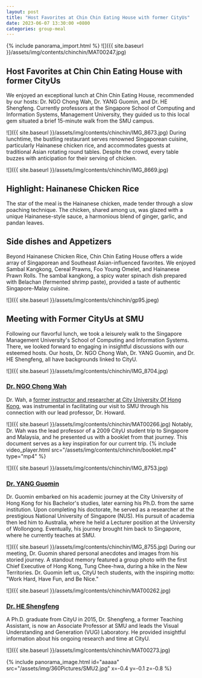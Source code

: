 ```yaml
---
layout: post
title: "Host Favorites at Chin Chin Eating House with former CityUs"
date: 2023-06-07 13:30:00 +0800
categories: group-meal
---
```

{% include panorama_import.html %}
![]({{ site.baseurl }}/assets/img/contents/chinchin/MAT00247.jpg)
## Host Favorites at Chin Chin Eating House with former CityUs
We enjoyed an exceptional lunch at Chin Chin Eating House, recommended by our hosts: Dr. NGO Chong Wah, Dr. YANG Guomin, and Dr. HE Shengfeng. Currently professors at the Singapore School of Computing and Information Systems, Management University, they guided us to this local gem situated a brief 15-minute walk from the SMU campus.

![]({{ site.baseurl }}/assets/img/contents/chinchin/IMG_8673.jpg)
During lunchtime, the bustling restaurant serves renowned Singaporean cuisine, particularly Hainanese chicken rice, and accommodates guests at traditional Asian rotating round tables. Despite the crowd, every table buzzes with anticipation for their serving of chicken.

![]({{ site.baseurl }}/assets/img/contents/chinchin/IMG_8669.jpg)
## Highlight: Hainanese Chicken Rice
The star of the meal is the Hainanese chicken, made tender through a slow poaching technique. The chicken, shared among us, was glazed with a unique Hainanese-style sauce, a harmonious blend of ginger, garlic, and pandan leaves.

## Side dishes and Appetizers
Beyond Hainanese Chicken Rice, Chin Chin Eating House offers a wide array of Singaporean and Southeast Asian-influenced favorites. We enjoyed Sambal Kangkong, Cereal Prawns, Foo Young Omelet, and Hainanese Prawn Rolls. The sambal kangkong, a spicy water spinach dish prepared with Belachan (fermented shrimp paste), provided a taste of authentic Singapore-Malay cuisine.

![]({{ site.baseurl }}/assets/img/contents/chinchin/gp95.jpeg)
## Meeting with Former CityUs at SMU
Following our flavorful lunch, we took a leisurely walk to the Singapore Management University's School of Computing and Information Systems. There, we looked forward to engaging in insightful discussions with our esteemed hosts. Our hosts, Dr. NGO Chong Wah, Dr. YANG Guomin, and Dr. HE Shengfeng, all have backgrounds linked to CityU.

![]({{ site.baseurl }}/assets/img/contents/chinchin/IMG_8704.jpg)
### [Dr. NGO Chong Wah](https://faculty.smu.edu.sg/profile/ngo-chong-wah-601)
Dr. Wah, a [former instructor and researcher at City University Of Hong Kong](https://scholars.cityu.edu.hk/en/persons/chong-wah-ngo(340b6e9c-7062-4cf6-8996-a7aa0fcd6c61).html), was instrumental in facilitating our visit to SMU through his connection with our lead professor, Dr. Howard. 

![]({{ site.baseurl }}/assets/img/contents/chinchin/MAT00266.jpg)
Notably, Dr. Wah was the lead professor of a 2009 CityU student trip to Singapore and Malaysia, and he presented us with a booklet from that journey. This document serves as a key inspiration for our current trip.
{% include video_player.html src="/assets/img/contents/chinchin/booklet.mp4" type="mp4" %}

![]({{ site.baseurl }}/assets/img/contents/chinchin/IMG_8753.jpg)
### [Dr. YANG Guomin](https://faculty.smu.edu.sg/profile/yang-guomin-6571)
Dr. Guomin embarked on his academic journey at the City University of Hong Kong for his Bachelor's studies, later earning his Ph.D. from the same institution. Upon completing his doctorate, he served as a researcher at the prestigious National University of Singapore (NUS). His pursuit of academia then led him to Australia, where he held a Lecturer position at the University of Wollongong. Eventually, his journey brought him back to Singapore, where he currently teaches at SMU.

![]({{ site.baseurl }}/assets/img/contents/chinchin/IMG_8755.jpg)
During our meeting, Dr. Guomin shared personal anecdotes and images from his storied journey. A standout memory featured a group photo with the first Chief Executive of Hong Kong, Tung Chee-hwa, during a hike in the New Territories. Dr. Guomin left us, CityU tech students, with the inspiring motto: "Work Hard, Have Fun, and Be Nice."

![]({{ site.baseurl }}/assets/img/contents/chinchin/MAT00262.jpg)
### [Dr. HE Shengfeng](https://faculty.smu.edu.sg/profile/he-shengfeng-7261)
A Ph.D. graduate from CityU in 2015, Dr. Shengfeng, a former Teaching Assistant, is now an Associate Professor at SMU and leads the Visual Understanding and Generation (VUG) Laboratory. He provided insightful information about his ongoing research and time at CityU.

![]({{ site.baseurl }}/assets/img/contents/chinchin/MAT00273.jpg)

{% include panorama_image.html id="aaaaa" src="/assets/img/360Pictures/SMU2.jpg" x=-0.4 y=-0.1 z=-0.8  %}
